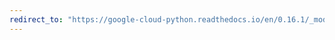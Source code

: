 ```yaml
---
redirect_to: "https://google-cloud-python.readthedocs.io/en/0.16.1/_modules/gcloud/logging/connection.html"
---
```

